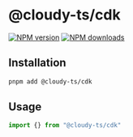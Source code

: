 # @cloudy-ts/cdk

[![NPM version](https://img.shields.io/npm/v/@cloudy-ts/cdk/latest.svg)](https://www.npmjs.com/package/@cloudy-ts/cdk)
[![NPM downloads](https://img.shields.io/npm/dm/@cloudy-ts/cdk.svg)](https://www.npmjs.com/package/@cloudy-ts/cdk)

## Installation

```sh
pnpm add @cloudy-ts/cdk
```

## Usage

```ts
import {} from "@cloudy-ts/cdk"
```
